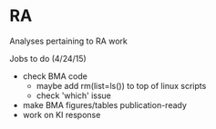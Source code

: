 # RA

Analyses pertaining to RA work

Jobs to do (4/24/15)
- check BMA code
  - maybe add rm(list=ls()) to top of linux scripts
  - check 'which' issue
- make BMA figures/tables publication-ready
- work on KI response
